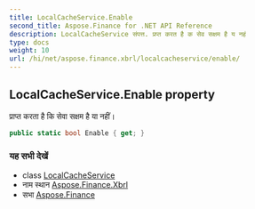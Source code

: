 ```yaml
---
title: LocalCacheService.Enable
second_title: Aspose.Finance for .NET API Reference
description: LocalCacheService संपत्त. प्रप्त करत है क सेव सक्षम है य नहं
type: docs
weight: 10
url: /hi/net/aspose.finance.xbrl/localcacheservice/enable/
---
```

## LocalCacheService.Enable property

प्राप्त करता है कि सेवा सक्षम है या नहीं।

```csharp
public static bool Enable { get; }
```

### यह सभी देखें

* class [LocalCacheService](../)
* नाम स्थान [Aspose.Finance.Xbrl](../../localcacheservice/)
* सभा [Aspose.Finance](../../../)


